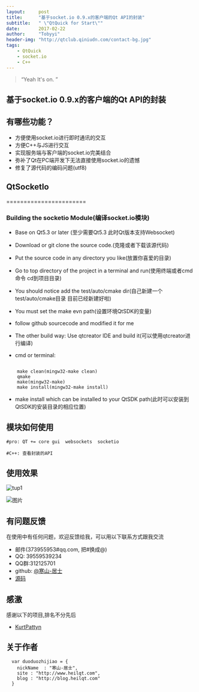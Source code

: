 ```yaml
---
layout:     post
title:      "基于socket.io 0.9.x的客户端的Qt API的封装"
subtitle:   " \"QtQuick for Start\""
date:       2017-02-22
author:     "Tobyyi"
header-img: "http://qtclub.qiniudn.com/contact-bg.jpg"
tags:
    - QtQuick
    - socket.io
    - C++
---
```



> “Yeah It's on. ”

## 基于socket.io 0.9.x的客户端的Qt API的封装

## 有哪些功能？

* 方便使用socket.io进行即时通讯的交互
* 方便C++与JS进行交互
* 实现服务端与客户端的socket.io完美结合
* 弥补了Qt在PC端开发下无法直接使用socket.io的遗憾
* 修复了源代码的编码问题(utf8)

## QtSocketIo

 =======================

 ### Building the socketio Module(编译socket.io模块)

 * Base on Qt5.3 or later (至少需要Qt5.3 此时Qt版本支持Websocket)

 * Download or git clone the source code.(克隆或者下载该源代码)

 * Put the source code in any directory you like(放置你喜爱的目录)

 * Go to top directory of the project in a terminal and run(使用终端或者cmd命令 cd到项目目录)

 * You should notice add the test/auto/cmake dir(自己新建一个test/auto/cmake目录 目前已经新建好啦)

 * You must set the make evn path(设置环境QtSDK的变量)

 * follow github sourcecode and modified it for me

 * The other build way: Use qtcreator IDE and build it(可以使用qtcreator进行编译)

 *  cmd or terminal:

 ```

     make clean(mingw32-make clean)
     qmake
     make(mingw32-make)
     make install(mingw32-make install)

 ```
 * make install which can be installed to your QtSDK path(此时可以安装到QtSDK的安装目录的相应位置)

## 模块如何使用

```
#pro: QT += core gui  websockets  socketio

#C++: 查看封装的API

```
## 使用效果

![tup1](http://qtclub.qiniudn.com/chat.png)

![图片](http://qtclub.qiniudn.com/Fvr3AObd8A8op-3hYXyxjL36zaQ3)

## 有问题反馈
在使用中有任何问题，欢迎反馈给我，可以用以下联系方式跟我交流

* 邮件(373955953#qq.com, 把#换成@)
* QQ: 39559539234
* QQ群:312125701
* github: [@寒山-居士](https://github.com/toby20130333)
* [源码](https://github.com/toby20130333/DDuiSockeIO)

## 感激
感谢以下的项目,排名不分先后

* [KurtPattyn](https://github.com/KurtPattyn/QtSocketIo)

## 关于作者

```
  var duoduozhijiao = {
    nickName  : "寒山-居士",
    site : "http://www.heilqt.com",
    blog : "http://blog.heilqt.com"
  }

```